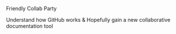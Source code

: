Friendly Collab Party

Understand how GitHub works & Hopefully gain a new collaborative documentation tool
